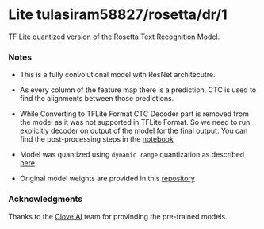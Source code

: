 # Lite tulasiram58827/rosetta/dr/1
TF Lite quantized version of the Rosetta Text Recognition Model.

<!-- parent-model: tulasiram58827/rosetta/1 -->
<!-- asset-path: https://drive.google.com/file/d/1Mlks9XbZhKpmmx8Uu-fxHLFz8279U81k/view?usp=sharing -->
<!-- colab: https://colab.research.google.com/github/tulasiram58827/ocr_tflite/blob/main/colabs/Deep_Text_Recognition_TFLite.ipynb -->

### Notes

- This is a fully convolutional model with ResNet architecutre.

- As every column of the feature map there is a prediction, CTC is used to find the alignments between those predictions.

- While Converting to TFLite Format CTC Decoder part is removed from the model as it was not supported in TFLite Format. So we need to run explicitly decoder on output of the model for the final output. You can find the post-processing steps in the [notebook](https://colab.research.google.com/github/tulasiram58827/ocr_tflite/blob/main/colabs/Deep_Text_Recognition_TFLite.ipynb)

- Model was quantized using `dynamic range` quantization as described [here](https://www.tensorflow.org/lite/performance/post_training_quant).

- Original model weights are provided in this [repository](https://github.com/clovaai/deep-text-recognition-benchmark)

### Acknowledgments

Thanks to the [Clove AI](https://github.com/clovaai/deep-text-recognition-benchmark) team for provinding the pre-trained models.

